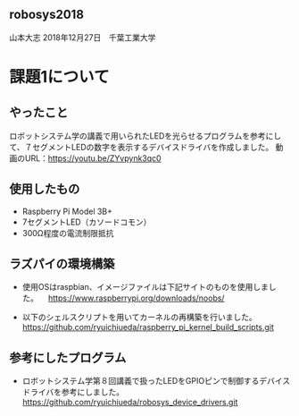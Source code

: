 ## robosys2018

山本大志
2018年12月27日　千葉工業大学

# 課題1について

## やったこと
ロボットシステム学の講義で用いられたLEDを光らせるプログラムを参考にして、７セグメントLEDの数字を表示するデバイスドライバを作成しました。
動画のURL：https://youtu.be/ZYvpynk3qc0

## 使用したもの
* Raspberry Pi Model 3B+
* 7セグメントLED（カソードコモン）
* 300Ω程度の電流制限抵抗

## ラズパイの環境構築
* 使用OSはraspbian、イメージファイルは下記サイトのものを使用しました。
　https://www.raspberrypi.org/downloads/noobs/
 
* 以下のシェルスクリプトを用いてカーネルの再構築を行いました。
　https://github.com/ryuichiueda/raspberry_pi_kernel_build_scripts.git

## 参考にしたプログラム
* ロボットシステム学第８回講義で扱ったLEDをGPIOピンで制御するデバイスドライバを参考にしました。
https://github.com/ryuichiueda/robosys_device_drivers.git



